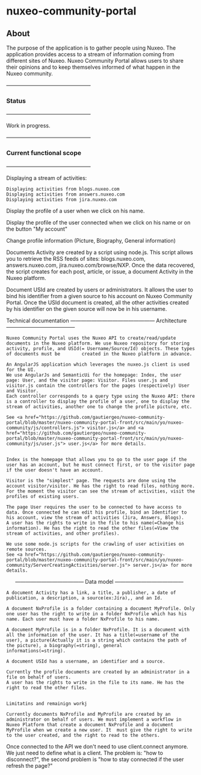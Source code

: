 nuxeo-community-portal
======================

<h2>About</h2>

The purpose of the application is to gather people using Nuxeo. The application provides access to a stream of information coming from different sites of Nuxeo. Nuxeo Community Portal allows users to share their opinions and to keep themselves informed of what happen in the Nuxeo community.

————————————————
<h3>	Status</h3>
————————————————

Work in progress.

————————————————
<h3>Current functional scope</h3>
————————————————

Displaying a stream of activities:
	
	Displaying activities from blogs.nuxeo.com
	Displaying activities from answers.nuxeo.com
	Displaying activities from jira.nuxeo.com

Display the profile of a user when we click on his name.
	
Display the profile of the user connected when we click on his name or on the button "My account"
	
Change profile information (Picture, Biography, General information)


Documents Activity are created by a script using node.js. This script allows you to retrieve the RSS feeds of sites: blogs.nuxeo.com, answers.nuxeo.com, jira.nuxeo.com/browse/NXP. Once the data recovered, the script creates for each 	post, article, or issue, a document Activity in the Nuxeo platform. 

Document USId are created by users or administrators. It allows the user to bind his identifier from a given source to his account on Nuxeo Community Portal. 
Once the USId document is created, all the other activities created by his identifier on the given source will now be in his username.



Technical documentation
————————————————
	Architecture
	—————————————

	Nuxeo Community Portal uses the Nuxeo API to create/read/update documents in the Nuxeo platform. We use Nuxeo repository for storing activity, profile, and USId(= Username/Source/Id) objects. These types of documents must be 		created in the Nuxeo platform in advance.
	
	An AngularJS application which leverages the nuxeo.js client is used for the UI.
	We use AngularJs and SemanticUi for the homepage: Index, the user page: User, and the visitor page: Visitor. Files user.js and visitor.js contain the controllers for the pages (respectively) User and Visitor.
	Each controller corresponds to a query type using the Nuxeo API: there is a controller to display the profile of a user, one to display the stream of activities, another one to change the profile picture, etc.
	
	See <a href="https://github.com/gautiergeo/nuxeo-community-portal/blob/master/nuxeo-community-portal-front/src/main/yo/nuxeo-community/js/controllers.js"> visitor.js</a> and <a href="https://github.com/gautiergeo/nuxeo-community-portal/blob/master/nuxeo-community-portal-front/src/main/yo/nuxeo-community/js/user.js"> user.js</a> for more details.


	Index is the homepage that allows you to go to the user page if the user has an account, but he must connect first, or to the visitor page if the user doesn't have an account.

	Visitor is the "simplest" page. The requests are done using the account visitor/visitor. He has the right to read files, nothing more. For the moment the visitor can see the stream of activities, visit the profiles of existing users.

	The page User requires the user to be connected to have access to data. Once connected he can edit his profile, bind an Identifier to his account, view the stream of activities (Jira, Answers, Blogs).
	A user has the rights to write in the file to his name(=Change his information). He has the right to read the other files(=View the stream of activities, and other profiles).

	We use some node.js scripts for the crawling of user activities on remote sources.
	See <a href="https://github.com/gautiergeo/nuxeo-community-portal/blob/master/nuxeo-community-portal-front/src/main/yo/nuxeo-community/ServerCreatingActivities/server.js"> server.js</a> for more details.
     
	—————————————
	Data model
	—————————————
	
	A document Activity has a link, a title, a publisher, a date of publication, a description, a source(ex:Jíra),, and an Id.

	A document NxProfile is a folder containing a document MyProfile. Only one user has the right to write in a folder NxProfile which has his name. Each user must have a folder NxProfile to his name.

	A document MyProfile is in a folder NxProfile. It is a document with all the information of the user. It has a title(=username of the user), a picture(Actually it is a string which contains the path of the picture), a biography(=string), general 		informations(=string).

	A document USId has a username, an identifier and a source.

	Currently the profile documents are created by an administrator in a file on behalf of users.
	A user has the rights to write in the file to its name. He has the right to read the other files.


	Limitatins and remainign workj

	Currently documents NxProfile and MyProfile are created by an administrator on behalf of users. We must implement a workflow in Nuxeo Platform that create a document NxProfile and a document MyProfile when we create a new user. It 	must give the right to write to the user created, and the right to read to the others.

  Once connected to the API we don't need to use client.connect anymore. We just need to define what is a client. The problem is: "how to disconnect?", the second problem is "how to stay connected if the user refresh the page?"




